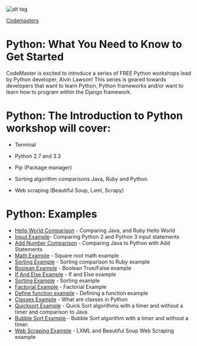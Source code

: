 ![alt tag](http://www.codemaster.nyc/uploads/4/8/4/6/48467487/1425663631.png)

[Codemasters]

# Python: What You Need to Know to Get Started

CodeMaster is excited to introduce a series of FREE Python workshops lead by Python developer, Alvin Lawson! This series is geared towards developers that want to learn Python, Python frameworks and/or want to learn how to program within the Django framework. 

# Python: The Introduction to Python workshop will cover:

* Terminal

* Python 2.7 and 3.3

* Pip (Package manager)

* Sorting algorithm comparisons Java, Ruby and Python

* Web scraping (Beautiful Soup, Lxml, Scrapy)

# Python: Examples
* [Hello World Comparison] - Comparing Java, and Ruby Hello World
* [Input Example]- Comparing Python 2 and Python 3 input statements
* [Add Number Comparison] - Comparing Java to Python with Add Statements
* [Math Example] - Square root math example
* [Sorting Example] - Sorting comparison to Ruby example
* [Boolean Example] - Boolean True/False example
* [If And Else Example] - If and Else example
* [Sorting Example] - Sorting example
* [Factorial Example] - Factorial Example
* [Define function example] - Defining a function example 
* [Classes Example] - What are classes in Python
* [Quicksort Example] - Quick Sort algorithms with a timer and without a timer and comparison to Java
* [Bubble Sort Example] - Bubble Sort algorithm with a timer and without a timer. 
* [Web Scraping Example] - LXML and Beautiful Soup Web Scraping example

[Codemasters]:http://www.codemaster.nyc/

[Hello World Comparison]:https://github.com/al11588/PythonWorkshopDay1/tree/master/example1
[Input Example]:https://github.com/al11588/PythonWorkshopDay1/tree/master/example2
[Add Number Comparison]:https://github.com/al11588/PythonWorkshopDay1/tree/master/example3
[Math Example]:https://github.com/al11588/PythonWorkshopDay1/tree/master/example4
[Sorting Example]:https://github.com/al11588/PythonWorkshopDay1/tree/master/example5
[Boolean Example]:https://github.com/al11588/PythonWorkshopDay1/tree/master/example6
[If And Else Example]:https://github.com/al11588/PythonWorkshopDay1/tree/master/example7
[Sorting Example]:https://github.com/al11588/PythonWorkshopDay1/tree/master/example8
[Factorial Example]:https://github.com/al11588/PythonWorkshopDay1/tree/master/example9
[Define function example]:https://github.com/al11588/PythonWorkshopDay1/tree/master/example10
[Classes Example]:https://github.com/al11588/PythonWorkshopDay1/tree/master/example11
[Quicksort Example]:https://github.com/al11588/PythonWorkshopDay1/tree/master/example12
[Bubble Sort Example]:https://github.com/al11588/PythonWorkshopDay1/tree/master/example13
[Web Scraping Example]:https://github.com/al11588/PythonWorkshopDay1/tree/master/example14

